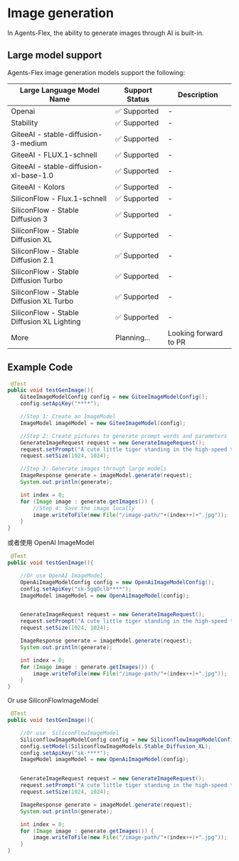 # Image generation

In Agents-Flex, the ability to generate images through AI is built-in.

## Large model support
Agents-Flex image generation models support the following:

| Large Language Model Name                  | Support Status | Description |
|--------------------------------------------|--------|-------|
| Openai                                     | ✅ Supported | - |
| Stability                                  | ✅ Supported | - |
| GiteeAI - stable-diffusion-3-medium        | ✅ Supported | - |
| GiteeAI - FLUX.1-schnell                   | ✅ Supported | - |
| GiteeAI - stable-diffusion-xl-base-1.0     | ✅ Supported | - |
| GiteeAI - Kolors                           | ✅ Supported | - |
| SiliconFlow - Flux.1-schnell               | ✅ Supported | - |
| SiliconFlow - Stable Diffusion 3           | ✅ Supported | - |
| SiliconFlow - Stable Diffusion XL          | ✅ Supported | - |
| SiliconFlow - Stable Diffusion 2.1         | ✅ Supported | - |
| SiliconFlow - Stable Diffusion Turbo       | ✅ Supported | - |
| SiliconFlow - Stable Diffusion XL Turbo    | ✅ Supported | - |
| SiliconFlow - Stable Diffusion XL Lighting | ✅ Supported | - |
| More                                       |Planning... | Looking forward to PR |

## Example Code

```java
 @Test
public void testGenImage(){
    GiteeImageModelConfig config = new GiteeImageModelConfig();
    config.setApiKey("****");

    //Step 1: Create an ImageModel
    ImageModel imageModel = new GiteeImageModel(config);

    //Step 2: Create pictures to generate prompt words and parameters
    GenerateImageRequest request = new GenerateImageRequest();
    request.setPrompt("A cute little tiger standing in the high-speed train");
    request.setSize(1024, 1024);

    //Step 3: Generate images through large models
    ImageResponse generate = imageModel.generate(request);
    System.out.println(generate);

    int index = 0;
    for (Image image : generate.getImages()) {
        //Step 4: Save the image locally
        image.writeToFile(new File("/image-path/"+(index++)+".jpg"));
    }
}
```

或者使用 OpenAI ImageModel

```java 5-7
 @Test
public void testGenImage(){

    //Or use OpenAI ImageModel
    OpenAiImageModelConfig config = new OpenAiImageModelConfig();
    config.setApiKey("sk-5gqOclb****");
    ImageModel imageModel = new OpenAiImageModel(config);


    GenerateImageRequest request = new GenerateImageRequest();
    request.setPrompt("A cute little tiger standing in the high-speed train");
    request.setSize(1024, 1024);

    ImageResponse generate = imageModel.generate(request);
    System.out.println(generate);

    int index = 0;
    for (Image image : generate.getImages()) {
        image.writeToFile(new File("/image-path/"+(index++)+".jpg"));
    }
}
```

Or use  SiliconFlowImageModel

```java 5-8
 @Test
public void testGenImage(){

    //Or use  SiliconFlowImageModel
    SiliconflowImageModelConfig config = new SiliconflowImageModelConfig();
    config.setModel(SiliconflowImageModels.Stable_Diffusion_XL);
    config.setApiKey("sk-****");
    ImageModel imageModel = new OpenAiImageModel(config);


    GenerateImageRequest request = new GenerateImageRequest();
    request.setPrompt("A cute little tiger standing in the high-speed train");
    request.setSize(1024, 1024);

    ImageResponse generate = imageModel.generate(request);
    System.out.println(generate);

    int index = 0;
    for (Image image : generate.getImages()) {
        image.writeToFile(new File("/image-path/"+(index++)+".jpg"));
    }
}
```
